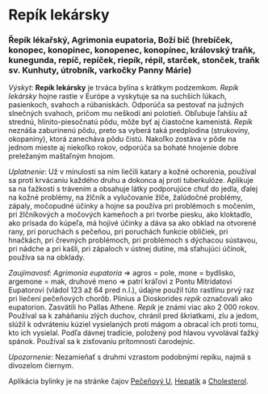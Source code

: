 Repík lekársky
==============

### Řepík lékařský, Agrimonia eupatoria, Boží bič (hrebíček, konopec, konopinec, konopenec, konopínec, královský traňk, kunegunda, repíč, repíček, riepík, répil, starček, stonček, traňk sv. Kunhuty, útrobník, varkočky Panny Márie)

*Výskyt*: **Repík lekársky** je trváca bylina s krátkym podzemkom. *Repík
lekársky* hojne rastie v Európe a vyskytuje sa na suchších lúkach, pasienkoch,
svahoch a rúbaniskách. Odporúča sa pestovať na južných slnečných svahoch, pričom
mu neškodí ani polotieň. Obľubuje ľahšiu až strednú, hlinito-piesočnatú pôdu,
môže byť aj čiastočne kamenistá. *Repík* neznáša zaburinenú pôdu, preto sa
vyberá taká predplodina (strukoviny, okopaniny), ktorá zanecháva pôdu čistú.
Nakoľko zostáva v pôde na jednom mieste aj niekoľko rokov, odporúča sa bohaté
hnojenie dobre preležaným maštaľným hnojom.

*Uplatnenie*: Už v minulosti sa ním liečili katary a kožné ochorenia, používal
sa proti krvácaniu každého druhu a dokonca aj proti tuberkulóze. Aplikuje sa na
ťažkosti s trávením a obsahuje látky podporujúce chuť do jedla, ďalej na kožné
problémy, na žlčník a vylučovanie žlče, žalúdočné problémy, zápaly, močopudné
účinky a hojne sa používa pri problémoch s močením, pri žlčníkových a močových
kameňoch a pri tvorbe piesku, ako kloktadlo, ako prísada do kúpeľa, má hojivé
účinky a dáva sa ako obklad na otvorené rany, pri poruchách s pečeňou, pri
poruchách funkcie obličiek, pri hnačkách, pri črevných problémoch, pri
problémoch s dýchacou sústavou, pri nádche a pri kašli, pri zápaloch v ústnej
dutine, má sťahujúci účinok, používa sa na obklady.

*Zaujímavosť*: *Agrimonia eupatoria* => agros = pole, mone = bydlisko, argemone
= mak, druhové meno => patrí kráľovi z Pontu Mitridatovi Eupatorovi (vládol 123
až 64 pred n.l.), údajne použil túto rastlinu prvý raz pri liečení pečeňových
chorôb. Plinius a Dioskorides *repík* označovali ako eupatorion. Zasvätili ho
Pallas Athene. *Repík* je známi viac ako 2 000 rokov. Používal sa k zaháňaniu
zlých duchov, chránil pred škriatkami, zlu a jedom, slúžil k odvráteniu kúziel
vysielaných proti mágom a obracal ich proti tomu, kto ich vysielal. Podľa dávnej
tradície, položený pod hlavou vyvolával ťažký spánok. Používal sa k zisťovaniu
prítomnosti čarodejníc.

*Upozornenie*: Nezamieňať s druhmi vzrastom podobnými repíku, najmä s divozelom
čiernym.

Aplikácia bylinky je na stránke čajov
[Pečeňový U](/sip/caje/pecenovy-u-caj),
[Hepatik](/sip/caje/hepatik) a
[Cholesterol](/sip/caje/cholesterol).
